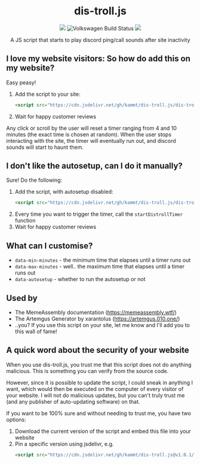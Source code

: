 <h1 align="center">dis-troll.js</h1>
<p align="center">
<img src="https://data.jsdelivr.com/v1/package/gh/kammt/dis-troll.js/badge"> 
<img src="https://auchenberg.github.io/volkswagen/volkswargen_ci.svg?v=1" alt="Volkswagen Build Status">  
<img src="https://github.com/kammt/dis-troll.js/actions/workflows/main.yml/badge.svg">  
<p align="center"> A JS script that starts to play discord ping/call sounds after site inactivity </p>
</p>

## I love my website visitors: So how do add this on my website?
Easy peasy! 
1. Add the script to your site:
   ```html
   <script src="https://cdn.jsdelivr.net/gh/kammt/dis-troll.js/dis-troll.js"></script>
   ```
2. Wait for happy customer reviews

Any click or scroll by the user will reset a timer ranging from 4 and 10 minutes (the exact time is chosen at random).
When the user stops interacting with the site, the timer will eventually run out, and discord sounds will start to haunt them.

## I don't like the autosetup, can I do it manually?
Sure! Do the following:
1. Add the script, with autosetup disabled:
   ```html
   <script src="https://cdn.jsdelivr.net/gh/kammt/dis-troll.js/dis-troll.js" data-autosetup="false"></script>
   ```
2. Every time you want to trigger the timer, call the `startDistrollTimer` function
3. Wait for happy customer reviews

## What can I customise?
- `data-min-minutes` - the minimum time that elapses until a timer runs out
- `data-max-minutes` - well.. the maximum time that elapses until a timer runs out
- `data-autosetup` - whether to run the autosetup or not

## Used by
- The MemeAssembly documentation (https://memeassembly.wtf/)
- The Artemgus Generator by xarantolus (https://artemgus.010.one/)
- ..you? If you use this script on your site, let me know and I'll add you to this wall of fame!

## A quick word about the security of your website
When you use dis-troll.js, you trust me that this script does not do anything malicious.
This is something you can verify from the source code.

However, since it is possible to update the script, I could sneak in anything I want, which would then be executed on the computer of every visitor of your website.
I will not do malicious updates, but you can't truly trust me (and any publisher of auto-updating software) on that.


If you want to be 100% sure and without needing to trust 
me, you have two options:
1. Download the current version of the script and embed this file into your website
2. Pin a specific version using jsdelivr, e.g.
   ```html
   <script src="https://cdn.jsdelivr.net/gh/kammt/dis-troll.js@v1.0.1/dis-troll.js"></script>
   ```
